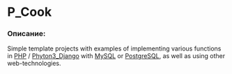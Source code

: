 # P_Cook #

### Описание: ###

Simple template projects with examples of implementing various functions in [PHP](http://php.net/ " PHP official site") /  [Phyton3_Django](https://www.djangoproject.com/) with [MySQL](https://www.mysql.com/ "MySQL official site") or [PostgreSQL](https://www.postgresql.org/ " PostgreSQL official site"), as well as using other web-technologies.
